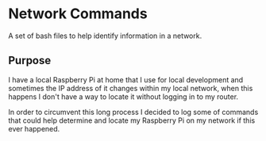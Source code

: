 # Network Commands

A set of bash files to help identify information in a network.

## Purpose

I have a local Raspberry Pi at home that I use for local development and sometimes the IP address of it changes within my local network, when this happens I don't have a way to locate it without logging in to my router. 

In order to circumvent this long process I decided to log some of commands that could help determine and locate my Raspberry Pi on my network if this ever happened.

